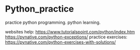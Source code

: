 # Python_practice
practice python programming.
python learning.

websites help:
https://www.tutorialspoint.com/python/index.htm
https://pynative.com/python-exceptions/
practice exercises:
https://pynative.com/python-exercises-with-solutions/
